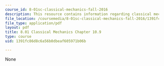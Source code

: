 ```yaml
---
course_id: 8-01sc-classical-mechanics-fall-2016
description: This resource contains information regarding classical mechanics.
file_location: /coursemedia/8-01sc-classical-mechanics-fall-2016/1391fc86d8c6a56b0dbeaf605971b06b_MIT8_01F16_chapter10.9.pdf
file_type: application/pdf
layout: pdf
title: 8.01 Classical Mechanics Chapter 10.9
type: course
uid: 1391fc86d8c6a56b0dbeaf605971b06b

---
```

None